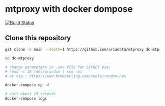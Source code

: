 # mtproxy with docker dompose
[![Build Status](https://raw.githubusercontent.com/ariadata/ariadata-files/main/public-assets/images/ariadata_logo.png)](https://ariadata.co)

## Clone this repository
```bash
git clone -b main --depth=1 https://github.com/ariadata/mtproxy dc-mtproxy

cd dc-mtproxy

# change parameters in .env file for SECRET Use:
# head -c 16 /dev/urandom | xxd -ps
# or via : https://www.browserling.com/tools/random-hex

docker-compose up -d

# wait about 10 seconds
docker-compose logs

```
